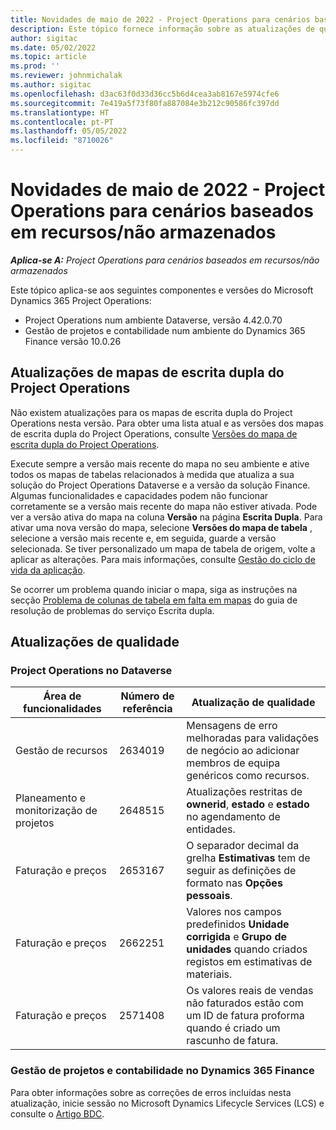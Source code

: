 ```yaml
---
title: Novidades de maio de 2022 - Project Operations para cenários baseados em recursos/não armazenados
description: Este tópico fornece informação sobre as atualizações de qualidade que estão disponíveis na versão de maio de 2022 do Microsoft Dynamics 365 Project Operations para cenários baseados em recursos/sem stock.
author: sigitac
ms.date: 05/02/2022
ms.topic: article
ms.prod: ''
ms.reviewer: johnmichalak
ms.author: sigitac
ms.openlocfilehash: d3ac63f0d33d36cc5b6d4cea3ab8167e5974cfe6
ms.sourcegitcommit: 7e419a5f73f80fa887084e3b212c90586fc397dd
ms.translationtype: HT
ms.contentlocale: pt-PT
ms.lasthandoff: 05/05/2022
ms.locfileid: "8710026"
---
```

# <a name="whats-new-may-2022---project-operations-for-resourcenon-stocked-based-scenarios"></a>Novidades de maio de 2022 - Project Operations para cenários baseados em recursos/não armazenados

_**Aplica-se A:** Project Operations para cenários baseados em recursos/não armazenados_

Este tópico aplica-se aos seguintes componentes e versões do Microsoft Dynamics 365 Project Operations:

- Project Operations num ambiente Dataverse, versão 4.42.0.70
- Gestão de projetos e contabilidade num ambiente do Dynamics 365 Finance versão 10.0.26

## <a name="project-operations-dual-write-maps-updates"></a>Atualizações de mapas de escrita dupla do Project Operations

Não existem atualizações para os mapas de escrita dupla do Project Operations nesta versão. Para obter uma lista atual e as versões dos mapas de escrita dupla do Project Operations, consulte [Versões do mapa de escrita dupla do Project Operations](../environment/resource-dual-write-maps.md).

Execute sempre a versão mais recente do mapa no seu ambiente e ative todos os mapas de tabelas relacionados à medida que atualiza a sua solução do Project Operations Dataverse e a versão da solução Finance. Algumas funcionalidades e capacidades podem não funcionar corretamente se a versão mais recente do mapa não estiver ativada. Pode ver a versão ativa do mapa na coluna **Versão** na página **Escrita Dupla**. Para ativar uma nova versão do mapa, selecione **Versões do mapa de tabela** , selecione a versão mais recente e, em seguida, guarde a versão selecionada. Se tiver personalizado um mapa de tabela de origem, volte a aplicar as alterações. Para mais informações, consulte [Gestão do ciclo de vida da aplicação](/dynamics365/fin-ops-core/dev-itpro/data-entities/dual-write/app-lifecycle-management).

Se ocorrer um problema quando iniciar o mapa, siga as instruções na secção [Problema de colunas de tabela em falta em mapas](/dynamics365/fin-ops-core/dev-itpro/data-entities/dual-write/dual-write-troubleshooting-finops-upgrades#missing-table-columns-issue-on-maps) do guia de resolução de problemas do serviço Escrita dupla.

## <a name="quality-updates"></a>Atualizações de qualidade
### <a name="project-operations-on-dataverse"></a>Project Operations no Dataverse

| Área de funcionalidades | Número de referência | Atualização de qualidade |
| --- | --- | --- |
| Gestão de recursos | 2634019 | Mensagens de erro melhoradas para validações de negócio ao adicionar membros de equipa genéricos como recursos. |
| Planeamento e monitorização de projetos | 2648515 | Atualizações restritas de **ownerid**, **estado** e **estado** no agendamento de entidades. |
| Faturação e preços | 2653167 | O separador decimal da grelha **Estimativas** tem de seguir as definições de formato nas **Opções pessoais**. |
| Faturação e preços| 2662251 | Valores nos campos predefinidos **Unidade corrigida** e **Grupo de unidades** quando criados registos em estimativas de materiais. |
| Faturação e preços| 2571408 | Os valores reais de vendas não faturados estão com um ID de fatura proforma quando é criado um rascunho de fatura. |

### <a name="project-management-and-accounting-in-dynamics-365-finance"></a>Gestão de projetos e contabilidade no Dynamics 365 Finance

Para obter informações sobre as correções de erros incluídas nesta atualização, inicie sessão no Microsoft Dynamics Lifecycle Services (LCS) e consulte o [Artigo BDC](https://fix.lcs.dynamics.com/Issue/Details?bugId=662864).
